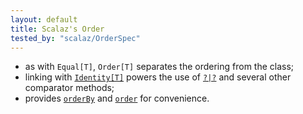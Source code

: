 ```yaml
---
layout: default
title: Scalaz's Order
tested_by: "scalaz/OrderSpec"
---
```

* as with `Equal[T]`, `Order[T]` separates the ordering from the class;
* linking with [`Identity[T]`](http://scalaz.github.com/scalaz/scalaz-2.9.1-6.0.4/doc.sxr/scalaz/Identity.scala.html#15724) powers the use of [`?|?`](http://scalaz.github.com/scalaz/scalaz-2.9.1-6.0.4/doc.sxr/scalaz/Identity.scala.html#48596) and several other comparator methods;
* provides [`orderBy`](http://scalaz.github.com/scalaz/scalaz-2.9.1-6.0.4/doc.sxr/scalaz/Order.scala.html#293447) and [`order`](http://scalaz.github.com/scalaz/scalaz-2.9.1-6.0.4/doc.sxr/scalaz/Order.scala.html#40789) for convenience.
